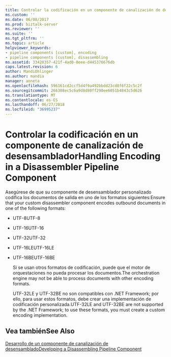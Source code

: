 ```yaml
---
title: Controlar la codificación en un componente de canalización de desensamblador | Microsoft Docs
ms.custom: ''
ms.date: 06/08/2017
ms.prod: biztalk-server
ms.reviewer: ''
ms.suite: ''
ms.tgt_pltfrm: ''
ms.topic: article
helpviewer_keywords:
- pipeline components [custom], encoding
- pipeline components [custom], disassembling
ms.assetid: 33420357-421f-4ad0-8eee-d445376676db
caps.latest.revision: 6
author: MandiOhlinger
ms.author: mandia
manager: anneta
ms.openlocfilehash: 596161cd2ccf5d4f9a492bbdd23cd8f6f22c5c2f
ms.sourcegitcommit: 266308ec5c6a9d8d80ff298ee6051b4843c5d626
ms.translationtype: MT
ms.contentlocale: es-ES
ms.lasthandoff: 06/27/2018
ms.locfileid: "36995237"
---
```

# <a name="handling-encoding-in-a-disassembler-pipeline-component"></a><span data-ttu-id="338ff-102">Controlar la codificación en un componente de canalización de desensamblador</span><span class="sxs-lookup"><span data-stu-id="338ff-102">Handling Encoding in a Disassembler Pipeline Component</span></span>
<span data-ttu-id="338ff-103">Asegúrese de que su componente de desensamblador personalizado codifica los documentos de salida en uno de los formatos siguientes:</span><span class="sxs-lookup"><span data-stu-id="338ff-103">Ensure that your custom disassembler component encodes outbound documents in one of the following formats:</span></span>  
  
- <span data-ttu-id="338ff-104">UTF-8</span><span class="sxs-lookup"><span data-stu-id="338ff-104">UTF-8</span></span>  
  
- <span data-ttu-id="338ff-105">UTF-16</span><span class="sxs-lookup"><span data-stu-id="338ff-105">UTF-16</span></span>  
  
- <span data-ttu-id="338ff-106">UTF-32</span><span class="sxs-lookup"><span data-stu-id="338ff-106">UTF-32</span></span>  
  
- <span data-ttu-id="338ff-107">UTF-16LE</span><span class="sxs-lookup"><span data-stu-id="338ff-107">UTF-16LE</span></span>  
  
- <span data-ttu-id="338ff-108">UTF-16BE</span><span class="sxs-lookup"><span data-stu-id="338ff-108">UTF-16BE</span></span>  
  
  <span data-ttu-id="338ff-109">Si se usan otros formatos de codificación, puede que el motor de orquestaciones no pueda procesar los documentos.</span><span class="sxs-lookup"><span data-stu-id="338ff-109">The orchestration engine may not be able to process documents with other encoding formats.</span></span>  
  
  <span data-ttu-id="338ff-110">UTF-32LE y UTF-32BE no son compatibles con .NET Framework; por ello, para usar estos formatos, debe crear una implementación de codificación personalizada.</span><span class="sxs-lookup"><span data-stu-id="338ff-110">UTF-32LE and UTF-32BE are not supported by the .NET Framework; to use these formats, you must create a custom encoding implementation.</span></span>  
  
## <a name="see-also"></a><span data-ttu-id="338ff-111">Vea también</span><span class="sxs-lookup"><span data-stu-id="338ff-111">See Also</span></span>  
 [<span data-ttu-id="338ff-112">Desarrollo de un componente de canalización de desensamblado</span><span class="sxs-lookup"><span data-stu-id="338ff-112">Developing a Disassembling Pipeline Component</span></span>](../core/developing-a-disassembling-pipeline-component.md)